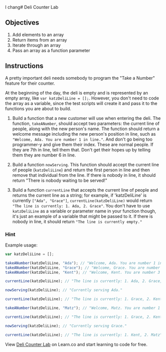 I chang# Deli Counter Lab

## Objectives
1. Add elements to an array
2. Return items from an array
3. Iterate through an array
4. Pass an array as a function parameter

## Instructions

A pretty important deli needs somebody to program the "Take a Number" feature for their counter.

At the beginning of the day, the deli is empty and is represented by an empty array, like `var katzDeliLine = [];`. However,  you don't need to code the array as a variable, since the test scripts will create it and pass it to the functions you are about to build. 


1. Build a function that a new customer will use when entering the deli. The function, `takeANumber`, should accept two parameters: the current line of people, along with the new person's name. The function should return a welcome message including the new person's position in line, such as `"Welcome, Ada. You are number 1 in line."`. And don't go being too programmer-y and give them their index. These are normal people. If they are 7th in line, tell them that. Don't get their hopes up by telling them they are number 6 in line.

2. Build a function `nowServing`. This function should accept the current line of people (`katzDeliLine`) and return the first person in line and then remove that individual from the line. If there is nobody in line, it should return "There is nobody waiting to be served!"

3. Build a function `currentLine` that accepts the current line of people and returns the current line as a string; for example, if 'katzDeliLine' is currently `["Ada", "Grace"]`, `currentLine(katzDeliLine)` would return `"The line is currently: 1. Ada, 2. Grace"`.  You don't have to use `katzDeliLine` as a variable or parameter name in your function though, it's just an example of a variable that might be passed to it. If there is nobody in line, it should return `"The line is currently empty."`

### Hint

Example usage:

```javascript
var katzDeliLine = [];

takeANumber(katzDeliLine, "Ada"); // "Welcome, Ada. You are number 1 in line."
takeANumber(katzDeliLine, "Grace"); // "Welcome, Grace. You are number 2 in line."
takeANumber(katzDeliLine, "Kent"); // "Welcome, Kent. You are number 3 in line."

currentLine(katzDeliLine); // "The line is currently: 1. Ada, 2. Grace, 3. Kent"

nowServing(katzDeliLine); // "Currently serving Ada."

currentLine(katzDeliLine); // "The line is currently: 1. Grace, 2. Kent"

takeANumber(katzDeliLine, "Matz"); // "Welcome, Matz. You are number 1 in line."

currentLine(katzDeliLine); // "The line is currently: 1. Grace, 2. Kent, 3. Matz"

nowServing(katzDeliLine); // "Currently serving Grace."

currentLine(katzDeliLine); // "The line is currently: 1. Kent, 2. Matz"
```

<p data-visibility='hidden'>View <a href='https://learn.co/lessons/js-deli-counter' title='Deli Counter Lab'>Deli Counter Lab</a> on Learn.co and start learning to code for free.</p>
